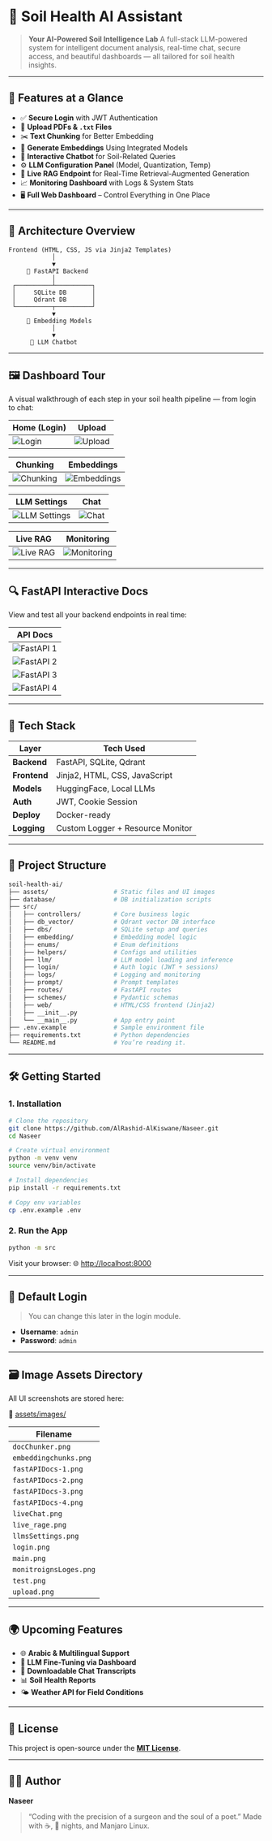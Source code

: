 # 🌱 Soil Health AI Assistant

> **Your AI-Powered Soil Intelligence Lab**
> A full-stack LLM-powered system for intelligent document analysis, real-time chat, secure access, and beautiful dashboards — all tailored for soil health insights.

---

## 🚀 Features at a Glance

* ✅ **Secure Login** with JWT Authentication
* 📂 **Upload PDFs & `.txt` Files**
* ✂️ **Text Chunking** for Better Embedding
* 🧠 **Generate Embeddings** Using Integrated Models
* 💬 **Interactive Chatbot** for Soil-Related Queries
* ⚙️ **LLM Configuration Panel** (Model, Quantization, Temp)
* 🔄 **Live RAG Endpoint** for Real-Time Retrieval-Augmented Generation
* 📈 **Monitoring Dashboard** with Logs & System Stats
* 🖥️ **Full Web Dashboard** – Control Everything in One Place

---

## 🧠 Architecture Overview

```
Frontend (HTML, CSS, JS via Jinja2 Templates)
            │
            ▼
     🚀 FastAPI Backend
            │
 ┌──────────┴──────────┐
 │     SQLite DB       │
 │     Qdrant DB       │
 └──────────┬──────────┘
            ▼
     🧬 Embedding Models
            │
            ▼
      🤖 LLM Chatbot
```

---

## 🖼️ Dashboard Tour

A visual walkthrough of each step in your soil health pipeline — from login to chat:

| Home (Login)                                                                                       | Upload                                                                                               |
| -------------------------------------------------------------------------------------------------- | ---------------------------------------------------------------------------------------------------- |
| ![Login](https://github.com/AlRashid-AlKiswane/Naseer/blob/main/assets/images/login.png) | ![Upload](https://github.com/AlRashid-AlKiswane/Naseer/blob/main/assets/images/upload.png) |

| Chunking                                                                                                   | Embeddings                                                                                                        |
| ---------------------------------------------------------------------------------------------------------- | ----------------------------------------------------------------------------------------------------------------- |
| ![Chunking](https://github.com/AlRashid-AlKiswane/Naseer/blob/main/assets/images/docChunker.png) | ![Embeddings](https://github.com/AlRashid-AlKiswane/Naseer/blob/main/assets/images/embeddingchunks.png) |

| LLM Settings                                                                                                     | Chat                                                                                                 |
| ---------------------------------------------------------------------------------------------------------------- | ---------------------------------------------------------------------------------------------------- |
| ![LLM Settings](https://github.com/AlRashid-AlKiswane/Naseer/blob/main/assets/images/llmsSettings.png) | ![Chat](https://github.com/AlRashid-AlKiswane/Naseer/blob/main/assets/images/liveChat.png) |

| Live RAG                                                                                                  | Monitoring                                                                                                         |
| --------------------------------------------------------------------------------------------------------- | ------------------------------------------------------------------------------------------------------------------ |
| ![Live RAG](https://github.com/AlRashid-AlKiswane/Naseer/blob/main/assets/images/live_rage.png) | ![Monitoring](https://github.com/AlRashid-AlKiswane/Naseer/blob/main/assets/images/monitroignsLoges.png) |

---

## 🔍 FastAPI Interactive Docs

View and test all your backend endpoints in real time:

| API Docs                                                                                                       |
| -------------------------------------------------------------------------------------------------------------- |
| ![FastAPI 1](https://github.com/AlRashid-AlKiswane/Naseer/blob/main/assets/images/fastAPIDocs-1.png) |
| ![FastAPI 2](https://github.com/AlRashid-AlKiswane/Naseer/blob/main/assets/images/fastAPIDocs-2.png) |
| ![FastAPI 3](https://github.com/AlRashid-AlKiswane/Naseer/blob/main/assets/images/fastAPIDocs-3.png) |
| ![FastAPI 4](https://github.com/AlRashid-AlKiswane/Naseer/blob/main/assets/images/fastAPIDocs-4.png) |

---

## 🧪 Tech Stack

| Layer        | Tech Used                        |
| ------------ | -------------------------------- |
| **Backend**  | FastAPI, SQLite, Qdrant          |
| **Frontend** | Jinja2, HTML, CSS, JavaScript    |
| **Models**   | HuggingFace, Local LLMs          |
| **Auth**     | JWT, Cookie Session              |
| **Deploy**   | Docker-ready                     |
| **Logging**  | Custom Logger + Resource Monitor |

---

## 📁 Project Structure

```bash
soil-health-ai/
├── assets/                  # Static files and UI images
├── database/                # DB initialization scripts
├── src/
│   ├── controllers/         # Core business logic
│   ├── db_vector/           # Qdrant vector DB interface
│   ├── dbs/                 # SQLite setup and queries
│   ├── embedding/           # Embedding model logic
│   ├── enums/               # Enum definitions
│   ├── helpers/             # Configs and utilities
│   ├── llm/                 # LLM model loading and inference
│   ├── login/               # Auth logic (JWT + sessions)
│   ├── logs/                # Logging and monitoring
│   ├── prompt/              # Prompt templates
│   ├── routes/              # FastAPI routes
│   ├── schemes/             # Pydantic schemas
│   ├── web/                 # HTML/CSS frontend (Jinja2)
│   ├── __init__.py
│   └── __main__.py          # App entry point
├── .env.example             # Sample environment file
├── requirements.txt         # Python dependencies
└── README.md                # You’re reading it.
```

---

## 🛠️ Getting Started

### 1. Installation

```bash
# Clone the repository
git clone https://github.com/AlRashid-AlKiswane/Naseer.git
cd Naseer

# Create virtual environment
python -m venv venv
source venv/bin/activate

# Install dependencies
pip install -r requirements.txt

# Copy env variables
cp .env.example .env
```

### 2. Run the App

```bash
python -m src
```

Visit your browser:
🌐 [http://localhost:8000](http://localhost:8000)

---

## 🔐 Default Login

> You can change this later in the login module.

* **Username**: `admin`
* **Password**: `admin`

---

## 🗃️ Image Assets Directory

All UI screenshots are stored here:

🔗 [assets/images/](https://github.com/AlRashid-AlKiswane/Naseer/tree/main/assets/images)

| Filename               |
| ---------------------- |
| `docChunker.png`       |
| `embeddingchunks.png`  |
| `fastAPIDocs-1.png`    |
| `fastAPIDocs-2.png`    |
| `fastAPIDocs-3.png`    |
| `fastAPIDocs-4.png`    |
| `liveChat.png`         |
| `live_rage.png`        |
| `llmsSettings.png`     |
| `login.png`            |
| `main.png`             |
| `monitroignsLoges.png` |
| `test.png`             |
| `upload.png`           |

---

## 🌍 Upcoming Features

* 🌐 **Arabic & Multilingual Support**
* 🧠 **LLM Fine-Tuning via Dashboard**
* 💾 **Downloadable Chat Transcripts**
* 📊 **Soil Health Reports**
* 🌤️ **Weather API for Field Conditions**

---

## 🪪 License

This project is open-source under the **[MIT License](LICENSE)**.

---

## 👨‍🔬 Author

**Naseer**

> “Coding with the precision of a surgeon and the soul of a poet.”
> Made with ☕, 🌙 nights, and Manjaro Linux.
